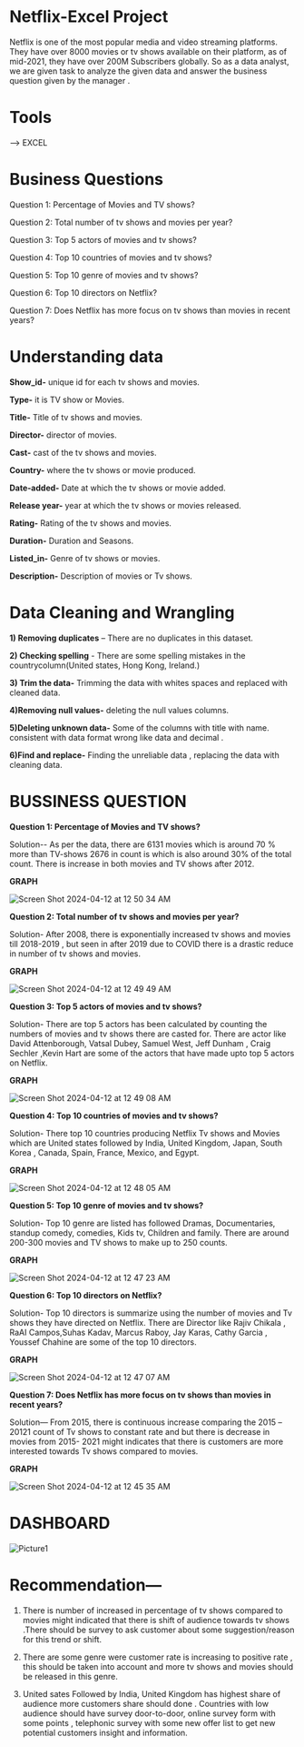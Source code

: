 # Netflix-Excel Project 

Netflix is one of the most popular media and video streaming platforms. They have over 8000 movies or tv shows available on their platform, as of mid-2021, they have over 200M Subscribers globally.
So as a data analyst, we are given task to analyze the given data and answer the business question  given by the manager .


# Tools
--> EXCEL


# Business Questions


Question 1: Percentage of Movies and TV shows?


Question 2: Total number of tv shows and movies per year?


Question 3: Top 5 actors of movies and tv shows?


Question 4: Top 10 countries of movies and tv shows?


Question 5: Top 10 genre of movies and tv shows?


Question 6: Top 10 directors on Netflix?


Question 7: Does Netflix has more focus on tv shows than movies in recent years?


# Understanding data

**Show_id-** unique id for each tv shows and movies. 

**Type-** it is TV show or Movies.

**Title-** Title of tv shows and movies.

**Director-** director of movies.

**Cast-** cast of the tv shows and movies.

**Country-** where the tv shows or movie produced.

**Date-added-** Date at which the tv shows or movie added.

**Release year-** year at which the tv shows or movies released. 

**Rating-** Rating of the tv shows and movies.

**Duration-** Duration and Seasons.

**Listed_in-** Genre of tv shows or movies.

**Description-** Description of movies or Tv shows.


# Data Cleaning and Wrangling 

**1) Removing duplicates** – There are no duplicates in this dataset.

**2) Checking spelling** - There are some spelling mistakes in the countrycolumn(United states, Hong Kong, Ireland.)

**3) Trim the data-** Trimming the data with whites spaces and replaced with cleaned data.
 
**4)Removing null values-** deleting the null values columns.

**5)Deleting unknown data-** Some of the columns with title with name.  consistent with data format wrong like data and decimal .
   
**6)Find and replace-** Finding the unreliable data , replacing the data with cleaning data.

# BUSSINESS QUESTION

**Question 1: Percentage of Movies and TV shows?**

Solution-- As per the data, there are 6131 movies which is around 70 % more than TV-shows 2676 in count is which is also around 30% of the total count. There is increase in both movies and TV shows after 2012.

**GRAPH**

![Screen Shot 2024-04-12 at 12 50 34 AM](https://github.com/Sumit-Baviskar/Netflix-Excel/assets/153518735/2f34ba65-06e1-4e91-a6d5-b1020b5c8369)

**Question 2: Total number of tv shows and movies per year?**

Solution- After 2008, there is exponentially increased tv shows and movies till 2018-2019 , but seen in after 2019 due to COVID there is a drastic reduce in number of tv shows and movies.

**GRAPH**

![Screen Shot 2024-04-12 at 12 49 49 AM](https://github.com/Sumit-Baviskar/Netflix-Excel/assets/153518735/9f4c28b6-7a2f-42d6-ba3d-2321d5d17308)

**Question 3: Top 5 actors of movies and tv shows?**

Solution- There are top 5 actors has been calculated by counting the numbers of movies and tv shows there are casted for. There are actor like David Attenborough, Vatsal Dubey, Samuel West, Jeff Dunham , Craig Sechler ,Kevin Hart are some of the actors that have made upto top 5 actors on Netflix.

**GRAPH**

![Screen Shot 2024-04-12 at 12 49 08 AM](https://github.com/Sumit-Baviskar/Netflix-Excel/assets/153518735/86696842-69b4-4ea9-bf21-f236bbfe861d)

**Question 4: Top 10 countries of movies and tv shows?**

Solution- There top 10 countries producing Netflix Tv shows and Movies which are United states followed by India, United Kingdom, Japan, South Korea , Canada, Spain, France, Mexico, and Egypt.

**GRAPH**

![Screen Shot 2024-04-12 at 12 48 05 AM](https://github.com/Sumit-Baviskar/Netflix-Excel/assets/153518735/b7461486-7bb0-4c07-8ff3-70c3ed2d992c)


**Question 5: Top 10 genre of movies and tv shows?**

Solution- Top 10 genre are listed has followed Dramas, Documentaries, standup comedy, comedies, Kids tv, Children and family. There are around 200-300 movies and TV shows to make up to 250 counts.

**GRAPH**

![Screen Shot 2024-04-12 at 12 47 23 AM](https://github.com/Sumit-Baviskar/Netflix-Excel/assets/153518735/18b67fc6-b9a4-4152-9913-54e4d2e3f028)


**Question 6: Top 10 directors on Netflix?**

Solution- Top 10 directors is summarize using the number of movies and Tv shows they have directed on Netflix. There are Director like Rajiv Chikala , RaAI Campos,Suhas Kadav, Marcus Raboy, Jay Karas, Cathy Garcia , Youssef Chahine are some of the top 10 directors.

**GRAPH**

![Screen Shot 2024-04-12 at 12 47 07 AM](https://github.com/Sumit-Baviskar/Netflix-Excel/assets/153518735/07ad6395-be35-4816-9485-e62bc45a802f)


**Question 7: Does Netflix has more focus on tv shows than movies in recent years?**

Solution— From 2015, there is continuous increase comparing the 2015 –20121 count of Tv shows to constant rate and but there is decrease in movies from 2015- 2021 might indicates that there is customers are more interested towards Tv shows compared to movies.

**GRAPH**

![Screen Shot 2024-04-12 at 12 45 35 AM](https://github.com/Sumit-Baviskar/Netflix-Excel/assets/153518735/3f9620f5-6de8-4618-a3c9-e790d325cf65)


# DASHBOARD 
![Picture1](https://github.com/Sumit-Baviskar/Netflix-Excel/assets/153518735/175f8050-ee2b-454b-8238-540e2ac72556)


# Recommendation—

1) There is number of increased in percentage of tv shows compared to movies might indicated that there is shift of audience towards tv shows .There should be survey to ask customer about some suggestion/reason for this trend or shift.
 
2) There are some genre were customer rate is increasing to positive rate , this should be taken into account and more tv shows and movies should be released in this genre.

   
3) United sates Followed by India, United Kingdom has highest share of audience more customers share should done . Countries with low audience should have survey door-to-door, online survey form with some points , telephonic survey with some new offer list to get new potential customers insight and information.
